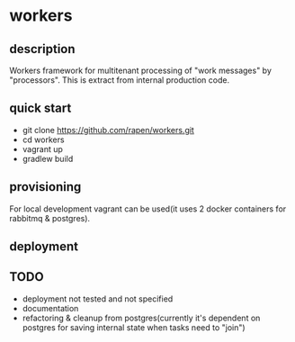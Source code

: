 # workers
## description
Workers framework for multitenant processing of "work messages" by "processors".
This is extract from internal production code.

## quick start
* git clone https://github.com/rapen/workers.git
* cd workers
* vagrant up
* gradlew build


## provisioning
For local development vagrant can be used(it uses 2 docker containers for rabbitmq & postgres).

## deployment

## TODO 
- deployment not tested and not specified
- documentation
- refactoring & cleanup from postgres(currently it's dependent on postgres for saving internal state when tasks need to "join")
